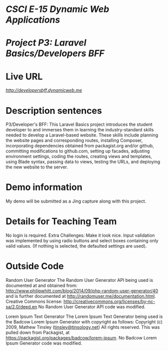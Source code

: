 # ***CSCI E-15 Dynamic Web Applications***
# ***Project P3: Laravel Basics/Developers BFF***
 
# **Live URL**
*http://developersbff.dynamicweb.me*

# **Description sentences**
P3/Developer's BFF: This Laravel Basics project introduces the student developer to and immerses them 
in learning the industry-standard skills needed to develop a Laravel-based website.  These skills include planning the website pages and corresponding routes, installing Composer, incorporating dependencies obtained from packagist.org and/or github, committing modifications to github.com, setting up facades, adjusting environment settings, coding the routes, creating views and templates, using Blade syntax, passing data to views, testing the URLs, and deploying the new website to the server.

# **Demo information** 
My demo will be submitted as a Jing capture along with this project.

# **Details for Teaching Team**
No login is required.
Extra Challenges:
Make it look nice.
Input validation was implemented by using radio buttons and select boxes containing only valid values.
(If nothing is selected, the defaulted settings are used).

# **Outside Code**
Random User Generator
The Random User Generator API being used is documented at and obtained from:
http://www.philipwhitt.com/blog/2014/09/php-random-user-generator/40 and is further documented at http://randomuser.me/documentation.html.  Creative Commons license: 
http://creativecommons.org/licenses/by-nc-sa/2.0/deed.en 
No Random User Generator API code was modified.

Lorem Ipsum Text Generator
The Lorem Ipsum Text Generator being used is the Badcow Lorem Ipsum Generator with copyright as follows:
Copyright (c) 2009, Mathew Tinsley (tinsley@tinsology.net) All rights reserved.
This was pulled down from Packagist, at https://packagist.org/packages/badcow/lorem-ipsum.
No Badcow Lorem Ipsum Generator code was modified.
